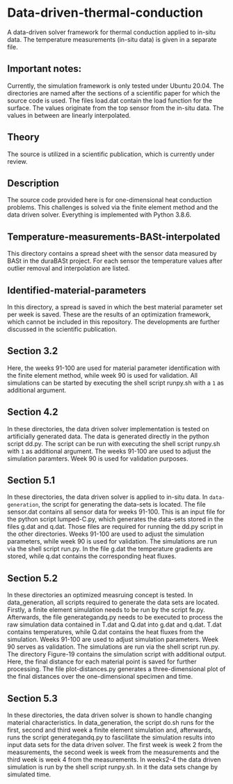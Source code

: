 # Data-driven-thermal-conduction
A data-driven solver framework for thermal conduction applied to in-situ data. The temperature measurements (in-situ data) is given in a separate file.

## Important notes:
Currently, the simulation framework is only tested under Ubuntu 20.04. The directories are named after the sections of a scientific paper for which the source code is used. The files load.dat contain the load function for the surface. The values originate from the top sensor from the in-situ data. The values in between are linearly interpolated.

## Theory
The source is utilized in a scientific publication, which is currently under review.

## Description
The source code provided here is for one-dimensional heat conduction problems. This challenges is solved via the finite element method and the data driven solver. Everything is implemented with Python 3.8.6.

## Temperature-measurements-BASt-interpolated
This directory contains a spread sheet with the sensor data measured by BASt in the duraBASt project. For each sensor the temperature values after outlier removal and interpolation are listed.

## Identified-material-parameters
In this directory, a spread is saved in which the best material parameter set per week is saved. These are the results of an optimization framework, which cannot be included in this repository. The developments are further discussed in the scientific publication. 

## Section 3.2
Here, the weeks 91-100 are used for material parameter identification with the finite element method, while week 90 is used for validation. All simulations can be started by executing the shell script runpy.sh with a `1` as additional argument.

## Section 4.2
In these directories, the data driven solver implementation is tested on artificially generated data. The data is generated directly in the python script dd.py. The script can be run with executing the shell script runpy.sh with `1` as additional argument. The weeks 91-100 are used to adjust the simulation paramters. Week 90 is used for validation purposes.

## Section 5.1
In these directories, the data driven solver is applied to in-situ data. In `data-generation`, the script for generating the data-sets is located. The file sensor.dat contains all sensor data for weeks 91-100. This is an input file for the python script lumped-C.py, which generates the data-sets stored in the files g.dat and q.dat. Those files are required for running the dd.py script in the other directories. Weeks 91-100 are used to adjust the simulation parameters, while week 90 is used for validation. The simulations are run via the shell script run.py.  In the file g.dat the temperature gradients are stored, while q.dat contains the corresponding heat fluxes.

## Section 5.2 
In these directories an optimized measruing concept is tested. In data_generation, all scripts required to generate the data sets are located. Firstly, a finite element simulation needs to be run by the script fe.py. Afterwards, the file generategandq.py needs to be executed to process the raw simulation data contained in T.dat and Q.dat into g.dat and q.dat. T.dat contains temperatures, while Q.dat contains the heat fluxes from the simulation. Weeks 91-100 are used to adjust simulation parameters. Week 90 serves as validation. The simulations are run via the shell script run.py. The directory Figure-19 contains the simulation script with additional output. Here, the final distance for each material point is saved for further processing. The file plot-distances.py generates a three-dimensional plot of the final distances over the one-dimensional specimen and time.

## Section 5.3 
In these directories, the data driven solver is shown to handle changing material characteristics. In data_generation, the script do.sh runs for the first, second and third week a finite element simulation and, afterwards, runs the script generategandq.py to fascilitate the simulation results into input data sets for the data driven solver. The first week is week 2 from the measurements, the second week is week from the measurements and the third week is week 4 from the measurements. In weeks2-4 the data driven simulation is run by the shell script runpy.sh. In it the data sets change by simulated time.
